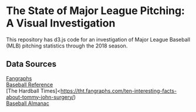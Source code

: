 # The State of Major League Pitching: A Visual Investigation
This repository has d3.js code for an investigation of Major League Baseball (MLB) pitching statistics through the 2018 season.

## Data Sources
[Fangraphs](http://www.fangraphs.com)  
[Baseball Reference](https://www.baseball-reference.com/)  
[The Hardball Times]<https://tht.fangraphs.com/ten-interesting-facts-about-tommy-john-surgery/)  
[Baseball Almanac](http://www.baseball-almanac.com/teammenu.shtml)  

